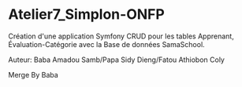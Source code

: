 # Atelier7_Simplon-ONFP

Création d'une application Symfony CRUD pour les tables Apprenant, Évaluation-Catégorie avec la Base de données SamaSchool.

Auteur: Baba Amadou Samb/Papa Sidy Dieng/Fatou Athiobon Coly

Merge By Baba
